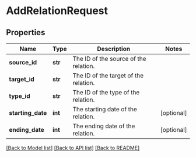 # AddRelationRequest

## Properties
Name | Type | Description | Notes
------------ | ------------- | ------------- | -------------
**source_id** | **str** | The ID of the source of the relation. | 
**target_id** | **str** | The ID of the target of the relation. | 
**type_id** | **str** | The ID of the type of the relation. | 
**starting_date** | **int** | The starting date of the relation. | [optional] 
**ending_date** | **int** | The ending date of the relation. | [optional] 

[[Back to Model list]](../README.md#documentation-for-models) [[Back to API list]](../README.md#documentation-for-api-endpoints) [[Back to README]](../README.md)


